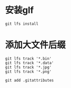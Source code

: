 # 安装glf
```shell
git lfs install
```
# 添加大文件后缀
```shell
git lfs track '*.bin'
git lfs track '*.data'
git lfs track '*.jpg'
git lfs track '*.png'

git add .gitattributes
```